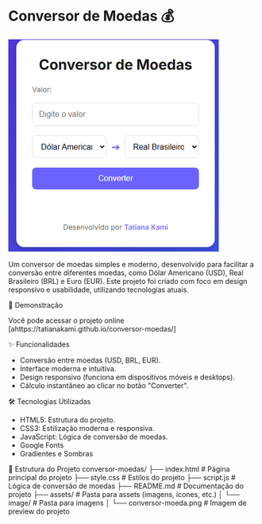 # Conversor de Moedas 💰

![Preview do Projeto](./assets/image/conversor-moeda.png) 

Um conversor de moedas simples e moderno, desenvolvido para facilitar a conversão entre diferentes moedas, como Dólar Americano (USD), Real Brasileiro (BRL) e Euro (EUR). Este projeto foi criado com foco em design responsivo e usabilidade, utilizando tecnologias atuais.

 🚀 Demonstração

Você pode acessar o projeto online [ahttps://tatianakami.github.io/conversor-moedas/] 

 ✨ Funcionalidades

- Conversão entre moedas (USD, BRL, EUR).
- Interface moderna e intuitiva.
- Design responsivo (funciona em dispositivos móveis e desktops).
- Cálculo instantâneo ao clicar no botão "Converter".

🛠️ Tecnologias Utilizadas

- HTML5: Estrutura do projeto.
- CSS3: Estilização moderna e responsiva.
- JavaScript: Lógica de conversão de moedas.
- Google Fonts
- Gradientes e Sombras

 📁 Estrutura do Projeto
 conversor-moedas/
├── index.html # Página principal do projeto
├── style.css # Estilos do projeto
├── script.js # Lógica de conversão de moedas
├── README.md # Documentação do projeto
├── assets/ # Pasta para assets (imagens, ícones, etc.)
│ └── image/ # Pasta para imagens
│ └── conversor-moeda.png # Imagem de preview do projeto

